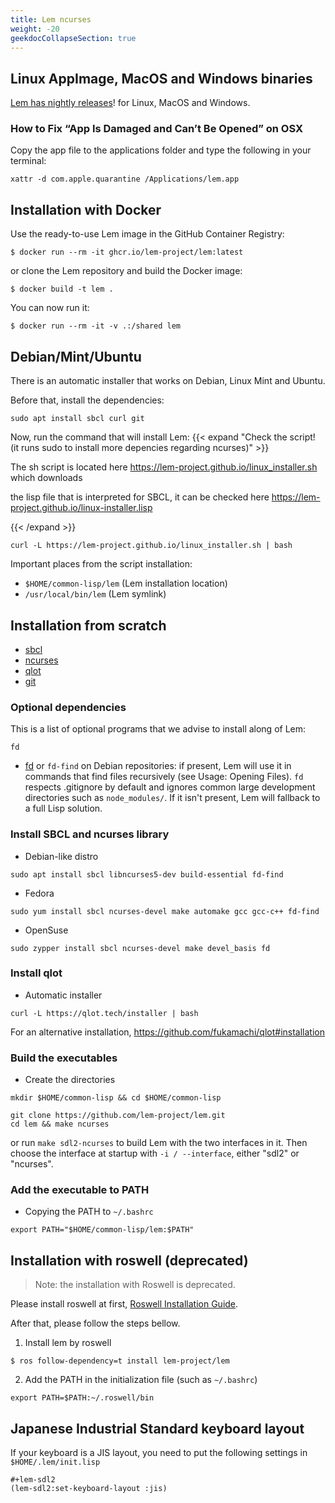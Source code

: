 ```yaml
---
title: Lem ncurses
weight: -20
geekdocCollapseSection: true
---
```



## Linux AppImage, MacOS and Windows binaries

[Lem has nightly releases](https://github.com/lem-project/lem/releases)! for Linux, MacOS and Windows.


### How to Fix “App Is Damaged and Can’t Be Opened” on OSX

Copy the app file to the applications folder and type the following in your terminal:
```
xattr -d com.apple.quarantine /Applications/lem.app
```

## Installation with Docker

Use the ready-to-use Lem image in the GitHub Container Registry:

    $ docker run --rm -it ghcr.io/lem-project/lem:latest


or clone the Lem repository and build the Docker image:

    $ docker build -t lem .

You can now run it:

    $ docker run --rm -it -v .:/shared lem


## Debian/Mint/Ubuntu

There is an automatic installer that works on Debian, Linux Mint and Ubuntu.

Before that, install the dependencies:
```
sudo apt install sbcl curl git
```

Now, run the command that will install Lem:
{{< expand "Check the script! (it runs sudo to install more depencies regarding ncurses)" >}}

The sh script is located here https://lem-project.github.io/linux_installer.sh which downloads

the lisp file that is interpreted for SBCL, it can be checked here https://lem-project.github.io/linux-installer.lisp


{{< /expand >}}
```
curl -L https://lem-project.github.io/linux_installer.sh | bash
```

Important places from the script installation:
- `$HOME/common-lisp/lem` (Lem installation location)
- `/usr/local/bin/lem` (Lem symlink)


## Installation from scratch

- [sbcl](https://www.sbcl.org/)
- [ncurses](https://invisible-island.net/ncurses/announce.html#h2-overview)
- [qlot](https://github.com/fukamachi/qlot)
- [git](https://git-scm.com/)

### Optional dependencies

This is a list of optional programs that we advise to install along of Lem:

```
fd
```

- [fd](https://github.com/sharkdp/fd) or `fd-find` on Debian repositories: if present, Lem will use it in commands that find files recursively (see Usage: Opening Files). `fd` respects .gitignore by default and ignores common large development directories such as `node_modules/`. If it isn't present, Lem will fallback to a full Lisp solution.

### Install SBCL and ncurses library
- Debian-like distro
```
sudo apt install sbcl libncurses5-dev build-essential fd-find
```

- Fedora
```
sudo yum install sbcl ncurses-devel make automake gcc gcc-c++ fd-find
```

- OpenSuse
```
sudo zypper install sbcl ncurses-devel make devel_basis fd
```

### Install qlot
- Automatic installer
```
curl -L https://qlot.tech/installer | bash
```
For an alternative installation, https://github.com/fukamachi/qlot#installation


### Build the executables

- Create the directories

```
mkdir $HOME/common-lisp && cd $HOME/common-lisp
```
```
git clone https://github.com/lem-project/lem.git
cd lem && make ncurses
```

or run `make sdl2-ncurses` to build Lem with the two interfaces in it. Then choose the interface at startup with `-i / --interface`, either "sdl2" or "ncurses".


### Add the executable to PATH
- Copying the PATH to `~/.bashrc`
```
export PATH="$HOME/common-lisp/lem:$PATH"
```

## Installation with roswell (deprecated)

> Note: the installation with Roswell is deprecated.

Please install roswell at first, [Roswell Installation Guide](https://github.com/roswell/roswell/wiki/Installation).

After that, please follow the steps bellow.

1. Install lem by roswell

```
$ ros follow-dependency=t install lem-project/lem
```

2. Add the PATH in the initialization file (such as `~/.bashrc`)
```
export PATH=$PATH:~/.roswell/bin
```

## Japanese Industrial Standard keyboard layout

If your keyboard is a JIS layout, you need to put the following settings in `$HOME/.lem/init.lisp`

```common-lisp
#+lem-sdl2
(lem-sdl2:set-keyboard-layout :jis)
```
